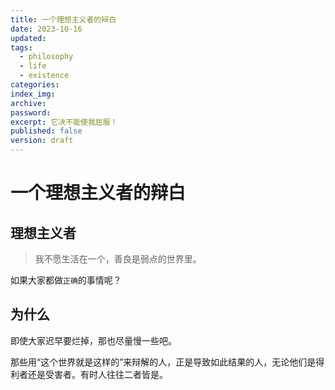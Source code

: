 ```yaml
---
title: 一个理想主义者的辩白
date: 2023-10-16
updated: 
tags:
  - philosophy
  - life
  - existence
categories: 
index_img: 
archive: 
password: 
excerpt: 它决不能使我屈服！
published: false
version: draft
---
```

<!-- TODO: not finished -->
# 一个理想主义者的辩白
## 理想主义者
> 我不愿生活在一个，善良是弱点的世界里。

如果大家都做`正确`的事情呢？
## 为什么
即使大家迟早要烂掉，那也尽量慢一些吧。

那些用“这个世界就是这样的”来辩解的人，正是导致如此结果的人，无论他们是得利者还是受害者。有时人往往二者皆是。
